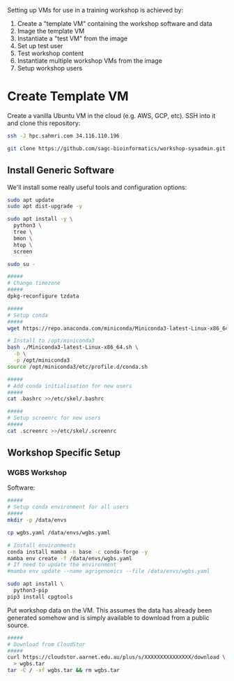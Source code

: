 Setting up VMs for use in a training workshop is achieved by:

 1. Create a "template VM" containing the workshop software and data
 2. Image the template VM
 3. Instantiate a "test VM" from the image
   1. Set up test user
   2. Test workshop content
 5. Instantiate multiple workshop VMs from the image
   1. Setup workshop users

# Create Template VM

Create a vanilla Ubuntu VM in the cloud (e.g. AWS, GCP, etc).
SSH into it and clone this repository:

```bash
ssh -J hpc.sahmri.com 34.116.110.196

git clone https://github.com/sagc-bioinformatics/workshop-sysadmin.git
```

## Install Generic Software

We'll install some really useful tools and configuration options:

```bash
sudo apt update
sudo apt dist-upgrade -y

sudo apt install -y \
  python3 \
  tree \
  bmon \
  htop \
  screen

sudo su -

#####
# Change timezone
#####
dpkg-reconfigure tzdata

#####
# Setup conda
#####
wget https://repo.anaconda.com/miniconda/Miniconda3-latest-Linux-x86_64.sh

# Install to /opt/miniconda3
bash ./Miniconda3-latest-Linux-x86_64.sh \
  -b \
  -p /opt/miniconda3
source /opt/miniconda3/etc/profile.d/conda.sh

#####
# Add conda initialisation for new users
#####
cat .bashrc >>/etc/skel/.bashrc

#####
# Setup screenrc for new users
#####
cat .screenrc >>/etc/skel/.screenrc
```

## Workshop Specific Setup

### WGBS Workshop

Software:

```bash
#####
# Setup conda environment for all users
#####
mkdir -p /data/envs

cp wgbs.yaml /data/envs/wgbs.yaml

# Install environments
conda install mamba -n base -c conda-forge -y
mamba env create -f /data/envs/wgbs.yaml
# If need to update the environment
#mamba env update --name agrigenomics --file /data/envs/wgbs.yaml

sudo apt install \
  python3-pip
pip3 install cpgtools
```

Put workshop data on the VM.
This assumes the data has already been generated somehow and is simply available to download from a public source.

```bash
#####
# Download from CloudStor
#####
curl https://cloudstor.aarnet.edu.au/plus/s/XXXXXXXXXXXXXXX/download \
  > wgbs.tar
tar -C / -xf wgbs.tar && rm wgbs.tar
```
